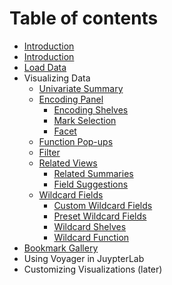 # Table of contents

* [Introduction](README.md)
* [Introduction](introduction.md)
* [Load Data](data-selector.md)
* Visualizing Data
  * [Univariate Summary](visualizing-data/univariate-summary.md)
  * [Encoding Panel](visualizing-data/encoding-panel/README.md)
    * [Encoding Shelves](visualizing-data/encoding-panel/encoding-shelves.md)
    * [Mark Selection](visualizing-data/encoding-panel/mark-selection.md)
    * [Facet](visualizing-data/encoding-panel/facet.md)
  * [Function Pop-ups](visualizing-data/pop-ups.md)
  * [Filter](visualizing-data/filter.md)
  * [Related Views](visualizing-data/related-views/README.md)
    * [Related Summaries](visualizing-data/related-views/related-summaries.md)
    * [Field Suggestions](visualizing-data/related-views/field-suggestions.md)
  * [Wildcard Fields](visualizing-data/wildcard-fields/README.md)
    * [Custom Wildcard Fields](visualizing-data/wildcard-fields/custom-wildcard-fields.md)
    * [Preset Wildcard Fields](visualizing-data/wildcard-fields/preset-wildcard-fields.md)
    * [Wildcard Shelves](visualizing-data/wildcard-fields/wildcard-shelves.md)
    * [Wildcard Function](visualizing-data/wildcard-fields/wildcard-function.md)
* [Bookmark Gallery](bookmark-gallery.md)
* Using Voyager in JuypterLab
* Customizing Visualizations \(later\)

